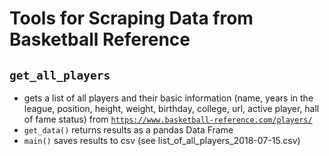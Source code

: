 # Tools for Scraping Data from Basketball Reference

## ``get_all_players``
- gets a list of all players and their basic information (name, years in the league, position, height, weight, birthday, college, url, active player, hall of fame status) from [``https://www.basketball-reference.com/players/``](https://www.basketball-reference.com/players/)
- ``get_data()`` returns results as a pandas Data Frame
- ``main()`` saves results to csv (see list_of_all_players_2018-07-15.csv)